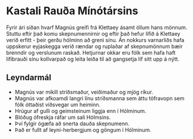 # Kastali Rauða Mínótársins

Fyrir ári síðan hvarf Magnús greifi frá Klettaey ásamt öllum hans mönnum. Stuttu
eftir það komu skepnumennirnir og eftir það hefur lífið á Klettaey verið
erfitt - þeir gerðu hólminn að greni sínu. Án nokkurs varnarliðs hafa uppskerur
eyjaskegga verið rændar og ruplaðar af skepnumönnum bæir brenndir og verslunum
raskað. Hetjurnar okkar eru fólk sem hafa haft lifibrauði sínu kollvarpað og
leita leiða til að gangsetja líf sitt upp á nýtt.

## Leyndarmál
- Magnús var mikill stríðsmaður, veiðimaður og mjög ríkur.
- Magnús var afkoamdi langri línu stríðsmanna sem áttu töfravopn sem fólk 
  óttaðist víðsvegar um heiminn.
- Hrúgur af gulli og geimsteinum liggja enn í Hólminum.
- Blóðug ófreskja ráfar um sali Hólmsins.
- Því fylgir ógæfa að snerta dauða skepnumenn.
- Það er fullt af leyni-herbergjum og göngum í Hólminum.